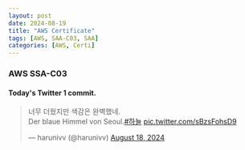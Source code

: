 ```yaml
---
layout: post
date: 2024-08-19
title: "AWS Certificate"
tags: [AWS, SAA-C03, SAA]
categories: [AWS, Certi]
---
```


### AWS SSA-C03



#### Today's Twitter 1 commit.
<blockquote class="twitter-tweet" data-media-max-width="430"><p lang="ko" dir="ltr">너무 더웠지만 색감은 완벽했네.<br>Der blaue Himmel von Seoul.<a href="https://twitter.com/hashtag/%ED%95%98%EB%8A%98?src=hash&amp;ref_src=twsrc%5Etfw">#하늘</a> <a href="https://t.co/sBzsFohsD9">pic.twitter.com/sBzsFohsD9</a></p>&mdash; harunivv (@harunivv) <a href="https://twitter.com/harunivv/status/1825205126656843833?ref_src=twsrc%5Etfw">August 18, 2024</a></blockquote>

